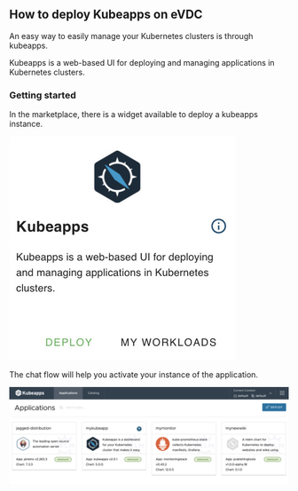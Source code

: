 <!-- todo geert - dont erase this note
- intro: explain what kubeapps is
- requirement: add requirement section
- getting startws: how to get access to kubeapps steps (start deploy via marketplace)
- use case: example what you can build (step by step ) after its been deployed (build an app inside your kubeapp panel) -->

## How to deploy Kubeapps on eVDC

An easy way to easily manage your Kubernetes clusters is through kubeapps. 

Kubeapps is a web-based UI for deploying and managing applications in Kubernetes clusters.

### Getting started

In the marketplace, there is a widget available to deploy a kubeapps instance. 

![](img/evdc_k8s_kubeapps_widget.jpg ':size=200')

The chat flow will help you activate your instance of the application.

![](img/evdc_k8s_kubeapps_dashboard.jpg)
